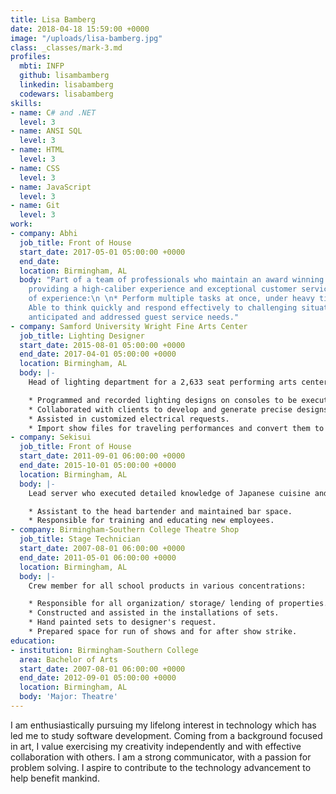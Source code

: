 ```yaml
---
title: Lisa Bamberg
date: 2018-04-18 15:59:00 +0000
image: "/uploads/lisa-bamberg.jpg"
class: _classes/mark-3.md
profiles:
  mbti: INFP
  github: lisambamberg
  linkedin: lisabamberg
  codewars: lisabamberg
skills:
- name: C# and .NET
  level: 3
- name: ANSI SQL
  level: 3
- name: HTML
  level: 3
- name: CSS
  level: 3
- name: JavaScript
  level: 3
- name: Git
  level: 3
work:
- company: Abhi
  job_title: Front of House
  start_date: 2017-05-01 05:00:00 +0000
  end_date: 
  location: Birmingham, AL
  body: "Part of a team of professionals who maintain an award winning business by
    providing a high-caliber experience and exceptional customer service with 7 years
    of experience:\n \n* Perform multiple tasks at once, under heavy time constraints.\n*
    Able to think quickly and respond effectively to challenging situations.\n* Skillfully
    anticipated and addressed guest service needs."
- company: Samford University Wright Fine Arts Center
  job_title: Lighting Designer
  start_date: 2015-08-01 05:00:00 +0000
  end_date: 2017-04-01 05:00:00 +0000
  location: Birmingham, AL
  body: |-
    Head of lighting department for a 2,633 seat performing arts center. Designed lighting for Samford University’s productions, contracted work including the Alabama Ballet and Alabama Symphony Orchestra and national touring companies:

    * Programmed and recorded lighting designs on consoles to be executed during show time.
    * Collaborated with clients to develop and generate precise designs to their specifications.
    * Assisted in customized electrical requests.
    * Import show files for traveling performances and convert them to be able for in house equipment.
- company: Sekisui
  job_title: Front of House
  start_date: 2011-09-01 06:00:00 +0000
  end_date: 2015-10-01 05:00:00 +0000
  location: Birmingham, AL
  body: |-
    Lead server who executed detailed knowledge of Japanese cuisine and culture to promote the restaurant:

    * Assistant to the head bartender and maintained bar space.
    * Responsible for training and educating new employees.
- company: Birmingham-Southern College Theatre Shop
  job_title: Stage Technician
  start_date: 2007-08-01 06:00:00 +0000
  end_date: 2011-05-01 06:00:00 +0000
  location: Birmingham, AL
  body: |-
    Crew member for all school products in various concentrations:

    * Responsible for all organization/ storage/ lending of properties.
    * Constructed and assisted in the installations of sets.
    * Hand painted sets to designer's request.
    * Prepared space for run of shows and for after show strike.
education:
- institution: Birmingham-Southern College
  area: Bachelor of Arts
  start_date: 2007-08-01 06:00:00 +0000
  end_date: 2012-09-01 05:00:00 +0000
  location: Birmingham, AL
  body: 'Major: Theatre'
---
```


I am enthusiastically pursuing my lifelong interest in technology which has led me to study software development. Coming from a background focused in art, I value exercising my creativity independently and with effective collaboration with others. I am a strong communicator, with a passion for problem solving. I aspire to contribute to the technology advancement to help benefit mankind.

